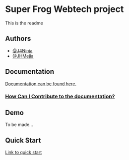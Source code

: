 
# Super Frog Webtech project

This is the readme 
## Authors

- [@J4Ninja](https://www.github.com/J4Ninja)
- [@JHMejia](https://github.com/jhmejia)


## Documentation

[Documentation can be found here.](https://superfrog.jhmejia.com)

### [How Can I Contribute to the documentation?](https://superfrog.jhmejia.com/how-to-contribute)


## Demo

To be made...


## Quick Start

[Link to quick start ](https://superfrog.jhmejia.com)


    

